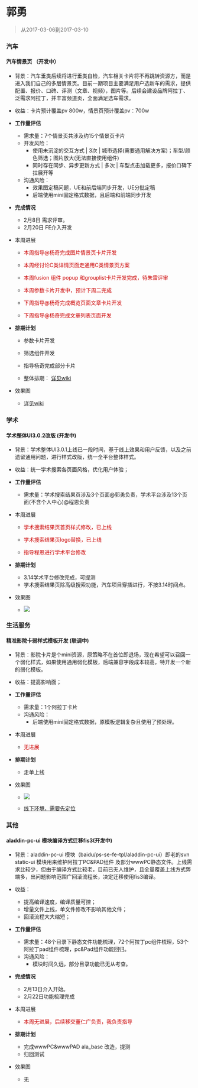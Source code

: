 # 郭勇

> 从2017-03-06到2017-03-10

### 汽车

#### 汽车情景页 （开发中）

- 背景：汽车垂类后续将进行垂类自检，汽车相关卡片将不再跳转资源方，而是进入我们自己的多层情景页。目前一期项目主要满足用户选新车的需求，提供配置、报价、口碑、评测（文章、视频），图片等。后续会建设品牌阿拉丁、泛需求阿拉丁，并丰富频道页，全面满足选车需求。

- 收益：卡片预计覆盖pv 800w，情景页预计覆盖pv：700w

- **工作量评估** 
  - 需求量：7个情景页共涉及约15个情景页卡片
  - 开发风险：
     - 使用未沉淀的交互方式 | 3次 | 城市选择(需要通用解决方案)；车型/颜色筛选；图片放大(无法直接使用组件)
     - 同时存在同步、异步更新方式 | 多次 | 车型点击加载更多，报价口碑下拉展开等
  - 沟通风险：
     - 效果图定稿问题，UE和前后端同步开发，UE分批定稿
     - 后端使用mini固定格式数据，且后端和前端同步开发

- **完成情况** 
     - 2月8日 需求评审。
     - 2月20日 FE介入开发
    
- 本周进展 
     - <p style="color:#c00">本周指导@杨奇完成图片情景页卡片开发</p>
     - <p style="color:#c00">本周经讨论C类详情页面走通用C类情景页方案</p>
     - <p style="color:#c00">本周fusion 组件 popup 和grouplist卡片开发完成，待朱雷评审</p>
     - <p style="color:#c00">本周参数卡片开发中，预计下周二完成</p>
     - <p style="color:#c00">下周指导@杨奇完成概览页面文章卡片开发</p>
     - <p style="color:#c00">下周指导@杨奇完成文章列表页面开发</p>

- **排期计划**
    - 参数卡片开发
    - 筛选组件开发
    - 指导杨奇完成部分卡片

    - 整体排期：
    [详见wiki](http://wiki.baidu.com/pages/viewpage.action?pageId=292265098)

- 效果图
    - [详见wiki](http://wiki.baidu.com/pages/viewpage.action?pageId=292719584)

### 学术
    
#### 学术整体UI3.0.2改版 (开发中)

- 背景：学术整体UI3.0.1上线已一段时间，基于线上效果和用户反馈，以及之前遗留通用问题，进行样式改版，统一全平台整体样式。

- 收益：统一学术搜索各页面风格，优化用户体验；

- **工作量评估** 
  - 需求量：学术搜索结果页涉及3个页面@郭勇负责，学术平台涉及13个页面(不含个人中心)@程恩负责
    
- 本周进展 
     - <p style="color:#c00">学术搜索结果页首页样式修改，已上线</p>
     - <p style="color:#c00">学术搜索结果页logo替换，已上线</p>
     - <p style="color:#c00">指导程恩进行学术平台修改</p>

- **排期计划**
    - 3.14学术平台修改完成，可提测
    - 学术搜索结果页除高级搜索功能，汽车项目穿插进行，不按3.14时间点。

- 效果图
    - <p><img src="img/guoyong03/3.0.2UE.png"></p>


### 生活服务
    
#### 精准影院卡弱样式模板开发 (联调中)

- 背景：影院卡片是个mini资源，原策略不在首位即退场，现在希望可以召回一个弱化样式，如果使用通用弱化模板，后端兼容字段成本较高，特开发一个新的弱化模板。

- 收益：提高影响面；

- **工作量评估** 
  - 需求量：1个阿拉丁卡片
  - 沟通风险：
     - 后端使用mini固定格式数据，原模板逻辑复杂且使用了预处理。
    
- 本周进展 
     - <p style="color:#c00">无进展</p>

- **排期计划**
    - 走单上线

- 效果图
    - <p><img src="../2017-03-03/img/guoyong03/dianyingyuan.png"></p>
    - [线下环境，需要先定位](http://cp01-ala-fe-plat-1.epc.baidu.com:8003/s?word=%E6%98%9F%E7%BE%8E%E5%9B%BD%E9%99%85%E5%BD%B1%E5%9F%8E&sa=thr_1&ts=4543714&t_kt=0&ie=utf-8&rsv_t=a927SpbgHOnVEA3U%252FeNbMnLIGQSFtt39XFo9bJxrzLiQD2vvSTda&rsv_pq=4017464106593156813&ss=101&rqlang=zh&rsv_sug4=2347&inputT=1737&oq=%E4%B9%98%E9%A3%8E%E7%A0%B4%E6%B5%AA%E7%94%B5%E5%BD%B1&bd_ck=0)



### 其他

#### aladdin-pc-ui 模块编译方式迁移fis3(开发中)

- 背景：aladdin-pc-ui 模块（baidu/ps-se-fe-tpl/aladdin-pc-ui）即老的svn static-ui 模块用来维护阿拉丁PC&PAD组件 及部分wwwPC静态文件。上线需求比较少，但由于编译方式比较老，目前已无人维护，且全量覆盖上线方式弊端多，出问题影响范围广回滚流程长，决定迁移使用fis3编译。


- 收益：

    - 提高编译速度，编译质量可控；
    - 增量文件上线，单文件修改不影响其他文件；
    - 回滚流程大大缩短；

- **工作量评估** 
  - 需求量：48个目录下静态文件功能梳理，72个阿拉丁pc组件梳理，53个阿拉丁pad组件梳理，pc&Pad组件功能回归。
  - 沟通风险：
     - 模块时间久远，部分目录功能已无从考查。

- **完成情况**
    - 2月13日介入开始。
    - 2月22日功能梳理完成

- 本周进展
    - <p style="color:#c00">本周无进展，后续移交董仁广负责，我负责指导</p>

- **排期计划**
    - 完成wwwPC&wwwPAD ala_base 改造，提测
    - 归回测试

- 效果图
    - 无